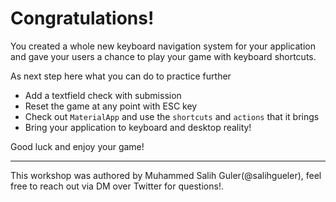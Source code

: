 # Congratulations!

You created a whole new keyboard navigation system for your application and gave your users a chance to play your game with keyboard shortcuts.

As next step here what you can do to practice further

- Add a textfield check with submission
- Reset the game at any point with ESC key
- Check out `MaterialApp` and use the `shortcuts` and `actions` that it brings
- Bring your application to keyboard and desktop reality!

Good luck and enjoy your game!

---

This workshop was authored by Muhammed Salih Guler(@salihgueler), feel free to reach out via DM over Twitter for questions!.
